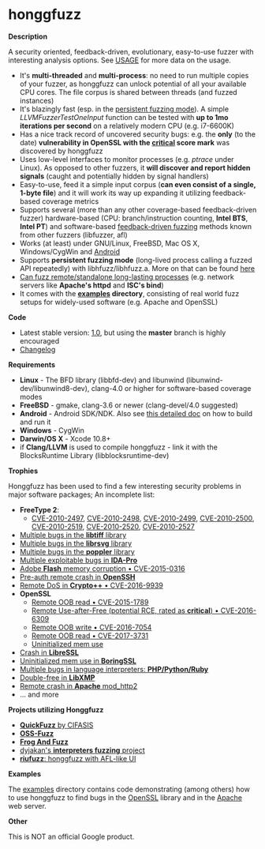 # honggfuzz #

**Description**

A security oriented, feedback-driven, evolutionary, easy-to-use fuzzer with interesting analysis options. See [USAGE](https://github.com/google/honggfuzz/blob/master/docs/USAGE.md) for more data on the usage.

  * It's __multi-threaded__ and __multi-process__: no need to run multiple copies of your fuzzer, as honggfuzz can unlock potential of all your available CPU cores. The file corpus is shared between threads (and fuzzed instances)
  * It's blazingly fast (esp. in the [persistent fuzzing mode](https://github.com/google/honggfuzz/blob/master/docs/PersistentFuzzing.md)). A simple _LLVMFuzzerTestOneInput_ function can be tested with __up to 1mo iterations per second__ on a relatively modern CPU (e.g. i7-6600K)
  * Has a nice track record of uncovered security bugs: e.g. the __only__ (to the date) __vulnerability in OpenSSL with the [critical](https://www.openssl.org/news/secadv/20160926.txt) score mark__ was discovered by honggfuzz
  * Uses low-level interfaces to monitor processes (e.g. _ptrace_ under Linux). As opposed to other fuzzers, it __will discover and report hidden signals__ (caught and potentially hidden by signal handlers)
  * Easy-to-use, feed it a simple input corpus (__can even consist of a single, 1-byte file__) and it will work its way up expanding it utilizing feedback-based coverage metrics
  * Supports several (more than any other coverage-based feedback-driven fuzzer) hardware-based (CPU: branch/instruction counting, __Intel BTS__, __Intel PT__) and software-based [feedback-driven fuzzing](https://github.com/google/honggfuzz/blob/master/docs/FeedbackDrivenFuzzing.md) methods known from other fuzzers (libfuzzer, afl)
  * Works (at least) under GNU/Linux, FreeBSD, Mac OS X, Windows/CygWin and [Android](https://github.com/google/honggfuzz/blob/master/docs/Android.md)
  * Supports __persistent fuzzing mode__ (long-lived process calling a fuzzed API repeatedly) with libhfuzz/libhfuzz.a. More on that can be found [here](https://github.com/google/honggfuzz/blob/master/docs/PersistentFuzzing.md)
  * [Can fuzz remote/standalone long-lasting processes](https://github.com/google/honggfuzz/blob/master/docs/AttachingToPid.md) (e.g. network servers like __Apache's httpd__ and __ISC's bind__)
  * It comes with the __[examples](https://github.com/google/honggfuzz/tree/master/examples) directory__, consisting of real world fuzz setups for widely-used software (e.g. Apache and OpenSSL)

**Code**

  * Latest stable version: [1.0](https://github.com/google/honggfuzz/releases), but using the __master__ branch is highly encouraged
  * [Changelog](https://github.com/google/honggfuzz/blob/master/CHANGELOG)

**Requirements**

  * **Linux** - The BFD library (libbfd-dev) and libunwind (libunwind-dev/libunwind8-dev), clang-4.0 or higher for software-based coverage modes
  * **FreeBSD** - gmake, clang-3.6 or newer (clang-devel/4.0 suggested)
  * **Android** - Android SDK/NDK. Also see [this detailed doc](https://github.com/google/honggfuzz/blob/master/docs/Android.md) on how to build and run it
  * **Windows** - CygWin
  * **Darwin/OS X** - Xcode 10.8+
  * if **Clang/LLVM** is used to compile honggfuzz - link it with the BlocksRuntime Library (libblocksruntime-dev)

**Trophies**

Honggfuzz has been used to find a few interesting security problems in major software packages; An incomplete list:

  * __FreeType 2__:
    * [CVE-2010-2497](https://bugzilla.redhat.com/show_bug.cgi?id=CVE-2010-2497), [CVE-2010-2498](https://bugzilla.redhat.com/show_bug.cgi?id=CVE-2010-2498), [CVE-2010-2499](https://bugzilla.redhat.com/show_bug.cgi?id=CVE-2010-2499), [CVE-2010-2500](https://bugzilla.redhat.com/show_bug.cgi?id=CVE-2010-2500), [CVE-2010-2519](https://bugzilla.redhat.com/show_bug.cgi?id=CVE-2010-2519), [CVE-2010-2520](https://bugzilla.redhat.com/show_bug.cgi?id=CVE-2010-2520), [CVE-2010-2527](https://bugzilla.redhat.com/show_bug.cgi?id=CVE-2010-2527)
  * [Multiple bugs in the __libtiff__ library](http://bugzilla.maptools.org/buglist.cgi?query_format=advanced;emailreporter1=1;email1=robert@swiecki.net;product=libtiff;emailtype1=substring)
  * [Multiple bugs in the __librsvg__ library](https://bugzilla.gnome.org/buglist.cgi?query_format=advanced;emailreporter1=1;email1=robert%40swiecki.net;product=librsvg;emailtype1=substring)
  * [Multiple bugs in the __poppler__ library](http://lists.freedesktop.org/archives/poppler/2010-November/006726.html)
  * [Multiple exploitable bugs in __IDA-Pro__](https://www.hex-rays.com/bugbounty.shtml)
  * [Adobe __Flash__ memory corruption • CVE-2015-0316](http://cve.mitre.org/cgi-bin/cvename.cgi?name=CVE-2015-0316)
  * [Pre-auth remote crash in __OpenSSH__](https://anongit.mindrot.org/openssh.git/commit/?id=28652bca29046f62c7045e933e6b931de1d16737)
  * [Remote DoS in __Crypto++__ • CVE-2016-9939](http://www.openwall.com/lists/oss-security/2016/12/12/7)
  * __OpenSSL__
    * [Remote OOB read • CVE-2015-1789]( https://cve.mitre.org/cgi-bin/cvename.cgi?name=CVE-2015-1789)
    * [Remote Use-after-Free (potential RCE, rated as __critical__) • CVE-2016-6309](https://www.openssl.org/news/secadv/20160926.txt)
    * [Remote OOB write • CVE-2016-7054](https://www.openssl.org/news/secadv/20161110.txt)
    * [Remote OOB read • CVE-2017-3731](https://www.openssl.org/news/secadv/20170126.txt)
    * [Uninitialized mem use](https://github.com/openssl/openssl/commit/bd5d27c1c6d3f83464ddf5124f18a2cac2cbb37f)
  * [Crash in __LibreSSL__](https://github.com/openbsd/src/commit/c80d04452814d5b0e397817ce4ed34edb4eb520d)
  * [Uninitialized mem use in __BoringSSL__](https://github.com/boringssl/boringssl/commit/7dccc71e08105b100c3acd56fa5f6fc1ba9b71d3)
  * [Multiple bugs in language interpreters: __PHP/Python/Ruby__](https://github.com/dyjakan/interpreter-bugs)
  * [Double-free in __LibXMP__](https://github.com/cmatsuoka/libxmp/commit/bd1eb5cfcd802820073504c234c3f735e96c3355)
  * [Remote crash in __Apache__ mod\_http2](http://seclists.org/oss-sec/2017/q2/504)
  * ... and more

**Projects utilizing Honggfuzz**
  * [__QuickFuzz__ by CIFASIS](http://quickfuzz.org)
  * [__OSS-Fuzz__](https://github.com/google/oss-fuzz)
  * [__Frog And Fuzz__](https://github.com/warsang/FrogAndFuzz/tree/develop)
  * [dyjakan's __interpreters fuzzing__ project](https://github.com/dyjakan/interpreter-bugs)
  * [__riufuzz__: honggfuzz with AFL-like UI](https://github.com/riusksk/riufuzz)

**Examples**

The [examples](https://github.com/google/honggfuzz/tree/master/examples/)
directory contains code demonstrating (among others) how to use honggfuzz to find bugs in the
[OpenSSL](https://github.com/google/honggfuzz/tree/master/examples/openssl)
library and in the [Apache](https://github.com/google/honggfuzz/tree/master/examples/apache)
web server.

**Other**

This is NOT an official Google product.
